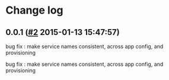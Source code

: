 # Change log

## 0.0.1 ([#2](https://git.mobcastdev.com/Agora/purchasing-service/pull/2) 2015-01-13 15:47:57)

bug fix : make service names consistent, across app config, and provisioning

bug fix : make service names consistent, across app config, and provisioning

